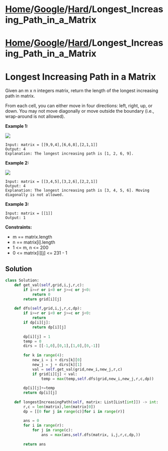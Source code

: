 # [Home](./../../..)/[Google](./../..)/[Hard](./..)/Longest_Increasing_Path_in_a_Matrix
# [Home](./../../..)/[Google](./../..)/[Hard](./..)/Longest_Increasing_Path_in_a_Matrix
<h1>Longest Increasing Path in a Matrix</h1>

<p>
Given an m x n integers matrix, return the length of the longest increasing path in matrix.

From each cell, you can either move in four directions: left, right, up, or down. You may not move diagonally or move outside the boundary (i.e., wrap-around is not allowed).

</p>

<b>Example 1:</b>

<img src="https://assets.leetcode.com/uploads/2021/01/05/grid1.jpg">

    Input: matrix = [[9,9,4],[6,6,8],[2,1,1]]
    Output: 4
    Explanation: The longest increasing path is [1, 2, 6, 9].
    
<b>Example 2:</b>

<img src="https://assets.leetcode.com/uploads/2021/01/27/tmp-grid.jpg">

    Input: matrix = [[3,4,5],[3,2,6],[2,2,1]]
    Output: 4
    Explanation: The longest increasing path is [3, 4, 5, 6]. Moving diagonally is not allowed.
    
<b>Example 3:</b>

    Input: matrix = [[1]]
    Output: 1

<b>Constraints:</b>

- m == matrix.length
- n == matrix[i].length
- 1 <= m, n <= 200
- 0 <= matrix[i][j] <= 231 - 1

<h2>Solution</h2>

```python
class Solution:
    def get_val(self,grid,i,j,r,c):
        if i>=r or i<0 or j>=c or j<0:
            return 0
        return grid[i][j]
    
    def dfs(self,grid,i,j,r,c,dp):
        if i>=r or i<0 or j>=c or j<0:
            return
        if dp[i][j]:
            return dp[i][j]
        
        dp[i][j] = 1
        temp = 0
        dirs = [[-1,0],[0,1],[1,0],[0,-1]]
        
        for k in range(4):
            new_i = i + dirs[k][0]
            new_j = j + dirs[k][1]
            val = self.get_val(grid,new_i,new_j,r,c)
            if grid[i][j] < val:
                temp = max(temp,self.dfs(grid,new_i,new_j,r,c,dp))
       
        dp[i][j]+=temp 
        return dp[i][j]
        
    def longestIncreasingPath(self, matrix: List[List[int]]) -> int:
        r,c = len(matrix),len(matrix[0])
        dp = [[0 for j in range(c)]for i in range(r)]
        
        ans = 0
        for i in range(r):
            for j in range(c):
                ans = max(ans,self.dfs(matrix, i,j,r,c,dp,))
        
        return ans
```
